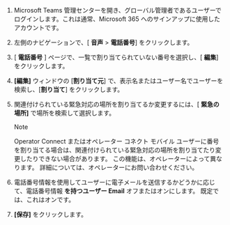1. Microsoft Teams 管理センターを開き、グローバル管理者であるユーザーでログインします。これは通常、Microsoft 365 へのサインアップに使用したアカウントです。

2. 左側のナビゲーションで、[ **音声** > **電話番号**] をクリックします。

3. [ **電話番号** ] ページで、一覧で割り当てられていない番号を選択し、[ **編集**] をクリックします。

4. **[編集]** ウィンドウの [**割り当て元**] で、表示名またはユーザー名でユーザーを検索し、[**割り当て**] をクリックします。

5. 関連付けられている緊急対応の場所を割り当てるか変更するには、[ **緊急の場所]** で場所を検索して選択します。

   > [!NOTE]
   > Operator Connect またはオペレーター コネクト モバイル ユーザーに番号を割り当てる場合は、関連付けられている緊急対応の場所を割り当てたり変更したりできない場合があります。 この機能は、オペレーターによって異なります。 詳細については、オペレーターにお問い合わせください。

6. 電話番号情報を使用してユーザーに電子メールを送信するかどうかに応じて、電話番号情報 **を持つユーザー Email** オフまたはオンにします。 既定では、これはオンです。
7. **[保存]** をクリックします。
